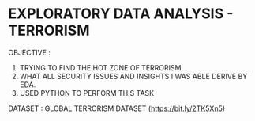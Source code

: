 #  EXPLORATORY DATA ANALYSIS - TERRORISM

OBJECTIVE :
1. TRYING TO FIND THE HOT ZONE OF TERRORISM.
2. WHAT ALL SECURITY ISSUES AND INSIGHTS I WAS ABLE DERIVE BY EDA.
3. USED PYTHON TO PERFORM THIS TASK

DATASET : GLOBAL TERRORISM DATASET (https://bit.ly/2TK5Xn5)
